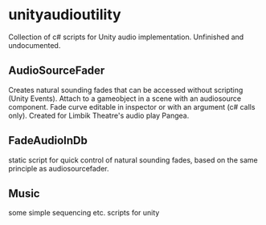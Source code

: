 # unityaudioutility
Collection of c# scripts for Unity audio implementation.
Unfinished and undocumented.

## AudioSourceFader
Creates natural sounding fades that can be accessed without scripting (Unity Events). Attach to a gameobject in a scene with an audiosource component. Fade curve editable in inspector or with an argument (c# calls only). Created for Limbik Theatre's audio play Pangea.

## FadeAudioInDb
static script for quick control of natural sounding fades, based on the same principle as audiosourcefader.

## Music
some simple sequencing etc. scripts for unity

